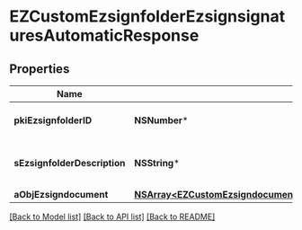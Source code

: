 # EZCustomEzsignfolderEzsignsignaturesAutomaticResponse

## Properties
Name | Type | Description | Notes
------------ | ------------- | ------------- | -------------
**pkiEzsignfolderID** | **NSNumber*** | The unique ID of the Ezsignfolder | 
**sEzsignfolderDescription** | **NSString*** | The description of the Ezsignfolder | 
**aObjEzsigndocument** | [**NSArray&lt;EZCustomEzsigndocumentEzsignsignaturesAutomaticResponse&gt;***](EZCustomEzsigndocumentEzsignsignaturesAutomaticResponse.md) |  | 

[[Back to Model list]](../README.md#documentation-for-models) [[Back to API list]](../README.md#documentation-for-api-endpoints) [[Back to README]](../README.md)


